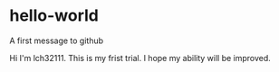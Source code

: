 # hello-world
A first message to github

Hi I'm lch32111. This is my frist trial. I hope my ability will be improved.

